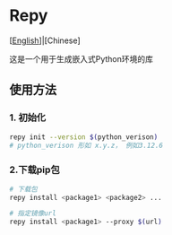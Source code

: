 # Repy

[[English](README.md)]|[Chinese]

这是一个用于生成嵌入式Python环境的库

## 使用方法

### 1. 初始化
``` bash
repy init --version $(python_verison) 
# python_verison 形如 x.y.z， 例如3.12.6
```

### 2.下载pip包
```bash
# 下载包
repy install <package1> <package2> ...

# 指定镜像url
repy install <package1> --proxy $(url)
```

